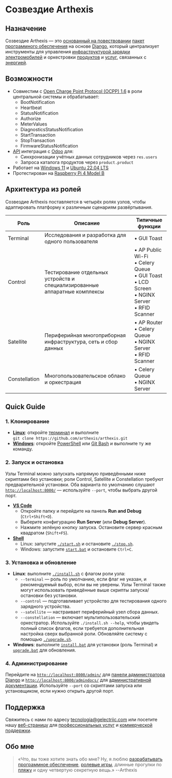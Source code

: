 # Созвездие Arthexis

## Назначение

Созвездие Arthexis — это [основанный на повествовании](https://ru.wikipedia.org/wiki/%D0%9D%D0%B0%D1%80%D1%80%D0%B0%D1%82%D0%B8%D0%B2) [пакет программного обеспечения](https://ru.wikipedia.org/wiki/%D0%9F%D0%B0%D0%BA%D0%B5%D1%82_%D0%BF%D1%80%D0%BE%D0%B3%D1%80%D0%B0%D0%BC%D0%BC) на основе [Django](https://www.djangoproject.com/), который централизует инструменты для управления [инфраструктурой зарядки электромобилей](https://ru.wikipedia.org/wiki/%D0%97%D0%B0%D1%80%D1%8F%D0%B4%D0%BD%D0%B0%D1%8F_%D1%81%D1%82%D0%B0%D0%BD%D1%86%D0%B8%D1%8F) и оркестровки [продуктов](https://ru.wikipedia.org/wiki/%D0%A2%D0%BE%D0%B2%D0%B0%D1%80) и [услуг](https://ru.wikipedia.org/wiki/%D0%A3%D1%81%D0%BB%D1%83%D0%B3%D0%B0), связанных с [энергией](https://ru.wikipedia.org/wiki/%D0%AD%D0%BD%D0%B5%D1%80%D0%B3%D0%B8%D1%8F).

## Возможности

- Совместим с [Open Charge Point Protocol (OCPP) 1.6](https://www.openchargealliance.org/protocols/ocpp-16/) в роли центральной системы и обрабатывает:
  - BootNotification
  - Heartbeat
  - StatusNotification
  - Authorize
  - MeterValues
  - DiagnosticsStatusNotification
  - StartTransaction
  - StopTransaction
  - FirmwareStatusNotification
- [API](https://ru.wikipedia.org/wiki/API) интеграция с [Odoo](https://www.odoo.com/) для:
  - Синхронизации учётных данных сотрудников через `res.users`
  - Запроса каталога продуктов через `product.product`
- Работает на [Windows 11](https://www.microsoft.com/windows/windows-11) и [Ubuntu 22.04 LTS](https://releases.ubuntu.com/22.04/)
- Протестирован на [Raspberry Pi 4 Model B](https://www.raspberrypi.com/products/raspberry-pi-4-model-b/)

## Архитектура из ролей

Созвездие Arthexis поставляется в четырёх ролях узлов, чтобы адаптировать платформу к различным сценариям развёртывания.

| Роль | Описание | Типичные функции |
| --- | --- | --- |
| Terminal | Исследования и разработка для одного пользователя | • GUI Toast |
| Control | Тестирование отдельных устройств и специализированные аппаратные комплексы | • AP Public Wi-Fi<br>• Celery Queue<br>• GUI Toast<br>• LCD Screen<br>• NGINX Server<br>• RFID Scanner |
| Satellite | Периферийная многоприборная инфраструктура, сеть и сбор данных | • AP Router<br>• Celery Queue<br>• NGINX Server<br>• RFID Scanner |
| Constellation | Многопользовательское облако и оркестрация | • Celery Queue<br>• NGINX Server |

## Quick Guide

### 1. Клонирование
- **[Linux](https://ru.wikipedia.org/wiki/Linux)**: откройте [терминал](https://ru.wikipedia.org/wiki/Командная_оболочка) и выполните  
  `git clone https://github.com/arthexis/arthexis.git`
- **[Windows](https://ru.wikipedia.org/wiki/Microsoft_Windows)**: откройте [PowerShell](https://learn.microsoft.com/ru-ru/powershell/) или [Git Bash](https://gitforwindows.org/) и выполните ту же команду.

### 2. Запуск и остановка
Узлы Terminal можно запускать напрямую приведёнными ниже скриптами без установки; роли Control, Satellite и Constellation требуют предварительной установки. Оба варианта по умолчанию слушают [`http://localhost:8000/`](http://localhost:8000/) — используйте `--port`, чтобы выбрать другой порт.

- **[VS Code](https://code.visualstudio.com/)**
  - Откройте папку и перейдите на панель **Run and Debug** (`Ctrl+Shift+D`).
  - Выберите конфигурацию **Run Server** (или **Debug Server**).
  - Нажмите зелёную кнопку запуска. Остановите сервер красным квадратом (`Shift+F5`).
- **[Shell](https://ru.wikipedia.org/wiki/Командная_оболочка)**
  - Linux: запустите [`./start.sh`](start.sh) и остановите [`./stop.sh`](stop.sh).
  - Windows: запустите [`start.bat`](start.bat) и остановите `Ctrl+C`.


### 3. Установка и обновление
- **Linux**: выполните [`./install.sh`](install.sh) с флагом роли узла:
  - `--terminal` — роль по умолчанию, если флаг не указан, и рекомендуемый выбор, если вы не уверены. Узлы Terminal также могут использовать приведённые выше скрипты запуска/остановки без установки.
  - `--control` — подготавливает устройство для тестирования одного зарядного устройства.
  - `--satellite` — настраивает периферийный узел сбора данных.
  - `--constellation` — включает мультипользовательский оркестратор.
  Используйте `./install.sh --help`, чтобы увидеть полный список флагов, если требуется дополнительная настройка сверх выбранной роли. Обновляйте систему с помощью [`./upgrade.sh`](upgrade.sh).
- **Windows**: выполните [`install.bat`](install.bat) для установки (роль Terminal) и [`upgrade.bat`](upgrade.bat) для обновления.

### 4. Администрирование
Перейдите на [`http://localhost:8000/admin/`](http://localhost:8000/admin/) для [панели администратора Django](https://docs.djangoproject.com/en/stable/ref/contrib/admin/) и [`http://localhost:8000/admindocs/`](http://localhost:8000/admindocs/) для [административной документации](https://docs.djangoproject.com/en/stable/ref/contrib/admin/admindocs/). Используйте `--port` со скриптами запуска или установщиком, если нужно открыть другой порт.

## Поддержка

Свяжитесь с нами по адресу [tecnologia@gelectriic.com](mailto:tecnologia@gelectriic.com) или посетите нашу [веб-страницу](https://www.gelectriic.com/) для [профессиональных услуг](https://ru.wikipedia.org/wiki/%D0%9F%D1%80%D0%BE%D1%84%D0%B5%D1%81%D1%81%D0%B8%D0%BE%D0%BD%D0%B0%D0%BB%D1%8C%D0%BD%D1%8B%D0%B5_%D1%83%D1%81%D0%BB%D1%83%D0%B3%D0%B8) и [коммерческой поддержки](https://ru.wikipedia.org/wiki/%D0%A2%D0%B5%D1%85%D0%BD%D0%B8%D1%87%D0%B5%D1%81%D0%BA%D0%B0%D1%8F_%D0%BF%D0%BE%D0%B4%D0%B4%D0%B5%D1%80%D0%B6%D0%BA%D0%B0).

## Обо мне

> «Что, вы тоже хотите знать обо мне? Ну, я люблю [разрабатывать программное обеспечение](https://ru.wikipedia.org/wiki/%D0%A0%D0%B0%D0%B7%D1%80%D0%B0%D0%B1%D0%BE%D1%82%D0%BA%D0%B0_%D0%BF%D1%80%D0%BE%D0%B3%D1%80%D0%B0%D0%BC%D0%BC%D0%BD%D0%BE%D0%B3%D0%BE_%D0%BE%D0%B1%D0%B5%D1%81%D0%BF%D0%B5%D1%87%D0%B5%D0%BD%D0%B8%D1%8F), [ролевые игры](https://ru.wikipedia.org/wiki/%D0%A0%D0%BE%D0%BB%D0%B5%D0%B2%D0%B0%D1%8F_%D0%B8%D0%B3%D1%80%D0%B0), длинные прогулки по [пляжу](https://ru.wikipedia.org/wiki/%D0%9F%D0%BB%D1%8F%D0%B6) и одну четвертую секретную вещь.»
> --Arthexis
